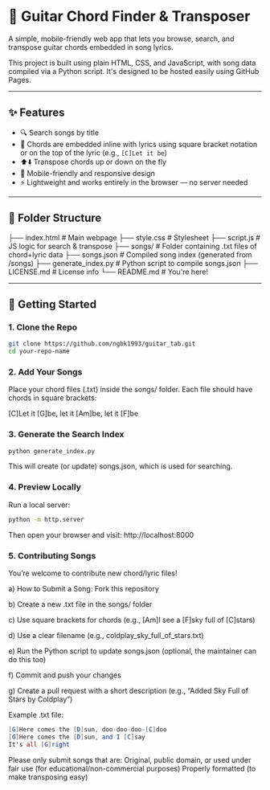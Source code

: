 # 🎸 Guitar Chord Finder & Transposer

A simple, mobile-friendly web app that lets you browse, search, and transpose guitar chords embedded in song lyrics.

This project is built using plain HTML, CSS, and JavaScript, with song data compiled via a Python script. It's designed to be hosted easily using GitHub Pages.

---

## ✨ Features

- 🔍 Search songs by title
- 🎵 Chords are embedded inline with lyrics using square bracket notation or on the top of the lyric
(e.g., `[C]Let it be`)
- ⬆️⬇️ Transpose chords up or down on the fly
- 📱 Mobile-friendly and responsive design
- ⚡ Lightweight and works entirely in the browser — no server needed

---

## 📁 Folder Structure
├── index.html # Main webpage 
├── style.css # Stylesheet 
├── script.js # JS logic for search & transpose 
├── songs/ # Folder containing .txt files of chord+lyric data 
├── songs.json # Compiled song index (generated from /songs) 
├── generate_index.py # Python script to compile songs.json 
├── LICENSE.md # License info 
└── README.md # You're here!


---

## 🚀 Getting Started

### 1. Clone the Repo

```bash
git clone https://github.com/ngbk1993/guitar_tab.git
cd your-repo-name
```

### 2. Add Your Songs
Place your chord files (.txt) inside the songs/ folder. Each file should have chords in square brackets:

[C]Let it [G]be, let it [Am]be, let it [F]be

### 3. Generate the Search Index
```bash
python generate_index.py
```
This will create (or update) songs.json, which is used for searching.


### 4. Preview Locally
Run a local server:

```bash
python -m http.server
```
Then open your browser and visit:
http://localhost:8000

### 5. Contributing Songs
You’re welcome to contribute new chord/lyric files!

a) How to Submit a Song:
Fork this repository

b) Create a new .txt file in the songs/ folder

c) Use square brackets for chords (e.g., [Am]I see a [F]sky full of [C]stars)

d) Use a clear filename (e.g., coldplay_sky_full_of_stars.txt)

e) Run the Python script to update songs.json (optional, the maintainer can do this too)

f) Commit and push your changes

g) Create a pull request with a short description (e.g., “Added Sky Full of Stars by Coldplay”)

Example .txt file:
``` mathematica
[G]Here comes the [D]sun, doo-doo-doo-[C]doo  
[G]Here comes the [D]sun, and I [C]say  
It's all [G]right
```
Please only submit songs that are:
Original, public domain, or used under fair use (for educational/non-commercial purposes)
Properly formatted (to make transposing easy)
